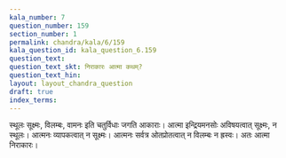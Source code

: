 ```yaml
---
kala_number: 7
question_number: 159
section_number: 1
permalink: chandra/kala/6/159
kala_question_id: kala_question_6.159
question_text: 
question_text_skt: निराकारः आत्मा कथम्?
question_text_hin: 
layout: layout_chandra_question
draft: true
index_terms:
---
```


<!-- skt-start -->
स्थूलः सूक्ष्मः, विलम्बः, वामनः इति चतुर्विधाः जगति आकाराः। आत्मा इन्द्रियमनसोः अविषयत्वात् सूक्ष्मः, न स्थूलः। आत्मनः व्यापकत्वात् न सूक्ष्मः। आत्मनः सर्वत्र ओतप्रोतत्वात् न विलम्बः न ह्रस्वः। अतः आत्मा निराकारः।
<!-- skt-end -->

<!-- eng-start -->
<!-- eng-end -->

